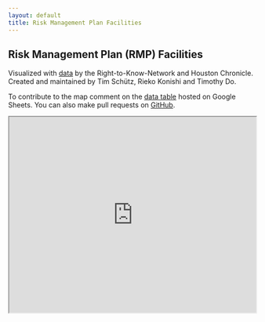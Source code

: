 ```yaml
---
layout: default
title: Risk Management Plan Facilities 
---
```

    
<h2>Risk Management Plan (RMP) Facilities</h2>
<p>Visualized with <a href="https://rtk.rjifuture.org/rmp/">data</a> by the Right-to-Know-Network and Houston Chronicle. Created and maintained by Tim Sch&uuml;tz, Rieko Konishi and Timothy Do.</p>
        
<p>To contribute to the map comment on the <a href="https://docs.google.com/spreadsheets/d/104wMMATFPWQAmEt6iCvCow0qHG0NiMeZUqC4rBlxrso/edit#gid=0">data table</a> hosted on Google Sheets. You can also make pull requests on <a href="https://github.com/timschuetz/RMP-Facilities-Los-Angeles-County">GitHub</a>.</p>
   
<p><iframe src="https://timschuetz.github.io/rmp-facilities-los-angeles-county/" width="100%" height="400px"></iframe></p>
</div>                                                        